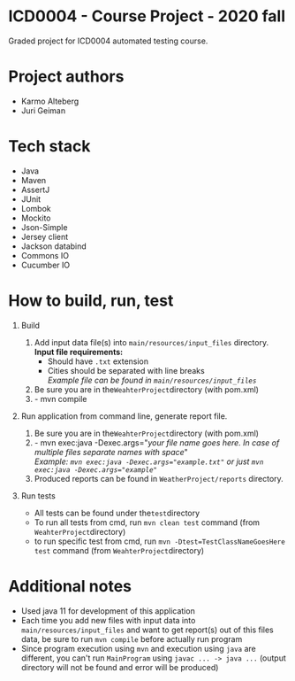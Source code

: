 # ICD0004 - Course Project - 2020 fall

Graded project for ICD0004 automated testing course.

# Project authors
- Karmo Alteberg
- Juri Geiman

# Tech stack
- Java
- Maven
- AssertJ
- JUnit
- Lombok
- Mockito
- Json-Simple
- Jersey client
- Jackson databind
- Commons IO
- Cucumber IO

# How to build, run, test
1. Build
    1. Add input data file(s) into `main/resources/input_files` directory.
       <br/> **Input file requirements:**
        - Should have `.txt` extension
        - Cities should be separated with line breaks
          <br/> *Example file can be found in `main/resources/input_files`*
    2. Be sure you are in the`WeahterProject`directory (with pom.xml)
    3. \- mvn compile

2. Run application from command line, generate report file.
    1. Be sure you are in the`WeahterProject`directory (with pom.xml)
    2. \- mvn exec:java -Dexec.args="*your file name goes here. In case of multiple files separate names with space*"
       <br/> *Example: `mvn exec:java -Dexec.args="example.txt"` or just `mvn exec:java -Dexec.args="example"`*
    3. Produced reports can be found in `WeatherProject/reports` directory.

3. Run tests
    - All tests can be found under the`test`directory
    - To run all tests from cmd, run `mvn clean test` command (from `WeahterProject`directory)
    - to run specific test from cmd, run `mvn -Dtest=TestClassNameGoesHere test` command (from `WeahterProject`directory)

# Additional notes
- Used java 11 for development of this application
- Each time you add new files with input data into `main/resources/input_files` and want to get report(s) out of this files data, be sure to run `mvn compile` before actually run program
- Since program execution using `mvn` and execution using `java` are different, you can't run `MainProgram` using `javac ... -> java ...` (output directory will not be found and error will be produced)   
